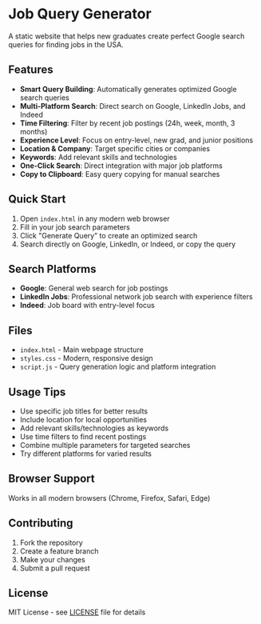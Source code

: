 # Job Query Generator

A static website that helps new graduates create perfect Google search queries for finding jobs in the USA.

## Features

- **Smart Query Building**: Automatically generates optimized Google search queries
- **Multi-Platform Search**: Direct search on Google, LinkedIn Jobs, and Indeed
- **Time Filtering**: Filter by recent job postings (24h, week, month, 3 months)
- **Experience Level**: Focus on entry-level, new grad, and junior positions
- **Location & Company**: Target specific cities or companies
- **Keywords**: Add relevant skills and technologies
- **One-Click Search**: Direct integration with major job platforms
- **Copy to Clipboard**: Easy query copying for manual searches

## Quick Start

1. Open `index.html` in any modern web browser
2. Fill in your job search parameters
3. Click "Generate Query" to create an optimized search
4. Search directly on Google, LinkedIn, or Indeed, or copy the query

## Search Platforms

- **Google**: General web search for job postings
- **LinkedIn Jobs**: Professional network job search with experience filters
- **Indeed**: Job board with entry-level focus

## Files

- `index.html` - Main webpage structure
- `styles.css` - Modern, responsive design
- `script.js` - Query generation logic and platform integration

## Usage Tips

- Use specific job titles for better results
- Include location for local opportunities
- Add relevant skills/technologies as keywords
- Use time filters to find recent postings
- Combine multiple parameters for targeted searches
- Try different platforms for varied results

## Browser Support

Works in all modern browsers (Chrome, Firefox, Safari, Edge)

## Contributing

1. Fork the repository
2. Create a feature branch
3. Make your changes
4. Submit a pull request

## License

MIT License - see [LICENSE](LICENSE) file for details 
